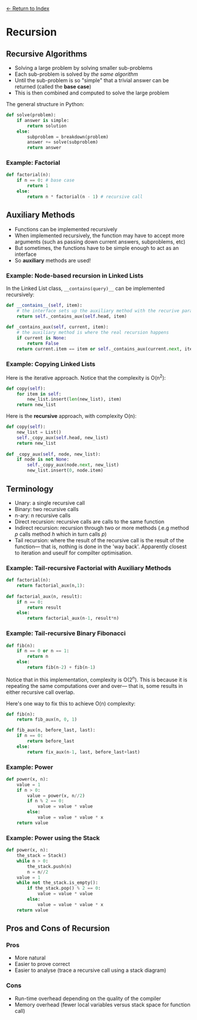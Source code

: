 [← Return to Index](https://github.com/cjmlgrto/fit2085-notes/)

# Recursion

## Recursive Algorithms
- Solving a large problem by solving smaller sub-problems
- Each sub-problem is solved by _the same algorithm_
- Until the sub-problem is so "simple" that a trivial answer can be returned (called the **base case**)
- This is then combined and computed to solve the large problem

The general structure in Python:

```python
def solve(problem):
    if answer is simple:
        return solution
    else:
        subproblem = breakdown(problem)
        answer += solve(subproblem)
        return answer
```

### Example: Factorial
```python
def factorial(n):
    if n == 0: # base case
        return 1
    else:
        return n * factorial(n - 1) # recursive call
```

## Auxiliary Methods
- Functions can be implemented recursively
- When implemented recursively, the function may have to accept more arguments (such as passing down current answers, subproblems, etc)
- But sometimes, the functions have to be simple enough to act as an interface
- So **auxiliary** methods are used!

### Example: Node-based recursion in Linked Lists

In the Linked List class, `__contains(query)__` can be implemented recursively:

```python
def __contains__(self, item):
    # the interface sets up the auxiliary method with the recurive paramters
    return self._contains_aux(self.head, item)
    
def _contains_aux(self, current, item):
	# the auxiliary method is where the real recursion happens
    if current is None:
        return False
    return current.item == item or self._contains_aux(current.next, item)
```
### Example: Copying Linked Lists

Here is the iterative approach. Notice that the complexity is O(n<sup>2</sup>):

```python
def copy(self):
    for item in self:
        new_list.insert(len(new_list), item)
    return new_list
```

Here is the **recursive** approach, with complexity O(n):

```python
def copy(self):
    new_list = List()
    self._copy_aux(self.head, new_list)
    return new_list
    
def _copy_aux(self, node, new_list):
    if node is not None:
        self._copy_aux(node.next, new_list)
        new_list.insert(0, node.item)
```

## Terminology
- Unary: a single recursive call
- Binary: two recursive calls
- n-ary: n recursive calls
- Direct recursion: recursive calls are calls to the same function
- Indirect recursion: recursion through two or more methods (.e.g method _p_ calls method _h_ which in turn calls _p_)
- Tail recursion: where the result of the recursive call is the result of the function— that is, nothing is done in the 'way back'. Apparently closest to iteration and useulf for compilter optimisation.

### Example: Tail-recursive Factorial with Auxiliary Methods
```python
def factorial(n):
    return factorial_aux(n,1):
    
def factorial_aux(n, result):
    if n == 0:
        return result
    else:
        return factorial_aux(n-1, result*n)
```

### Example: Tail-recursive Binary Fibonacci
```python
def fib(n):
    if n == 0 or n == 1:
        return n
    else:
        return fib(n-2) + fib(n-1)
```

Notice that in this implementation, complexity is O(2<sup>n</sup>). This is because it is repeating the same computations over and over— that is, some results in either recursive call overlap.

Here's one way to fix this to achieve O(n) complexity:

```python
def fib(n):
    return fib_aux(n, 0, 1)

def fib_aux(n, before_last, last):
    if n == 0:
        return before_last
    else:
        return fix_aux(n-1, last, before_last+last)
```

### Example: Power
```python
def power(x, n):
    value = 1
    if n > 0:
        value = power(x, n//2)
        if n % 2 == 0:
            value = value * value
        else:
            value = value * value * x
    return value
```

### Example: Power using the Stack
```python
def power(x, n):
    the_stack = Stack()
    while n > 0:
        the_stack.push(n)
        n = n//2
    value = 1
    while not the_stack.is_empty():
        if the_stack.pop() % 2 == 0:
            value = value * value
        else:
            value = value * value * x
    return value
```

## Pros and Cons of Recursion

### Pros
- More natural
- Easier to prove correct
- Easier to analyse (trace a recursive call using a stack diagram)

### Cons
- Run-time overhead depending on the quality of the compiler
- Memory overhead (fewer local variables versus stack space for function call)